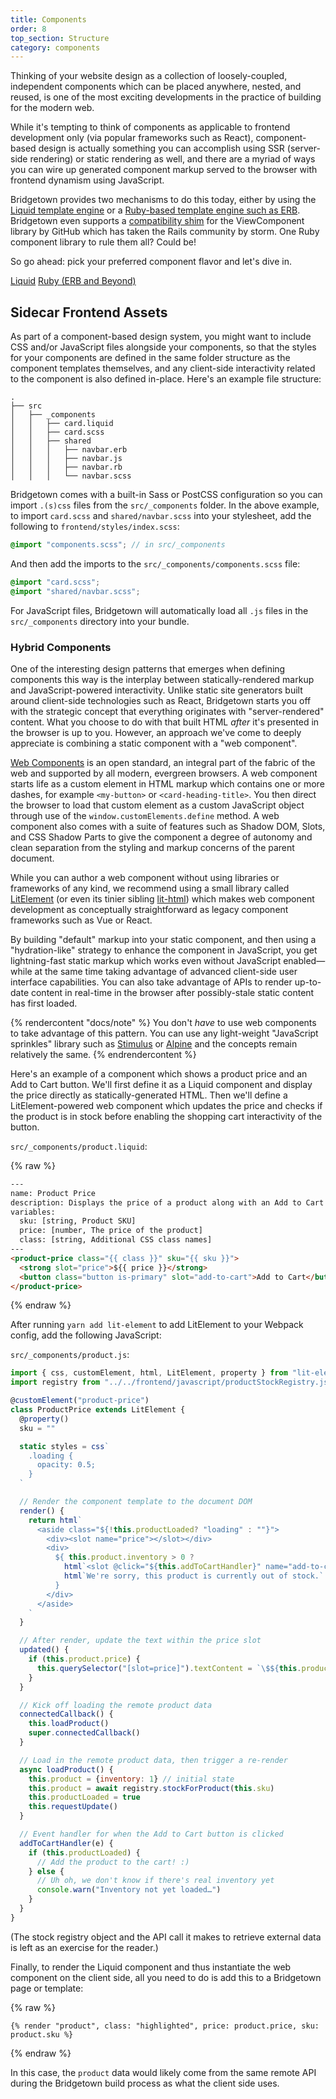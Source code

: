 ```yaml
---
title: Components
order: 8
top_section: Structure
category: components
---
```


Thinking of your website design as a collection of loosely-coupled, independent components which can be placed anywhere, nested, and reused, is one of the most exciting developments in the practice of building for the modern web.

While it's tempting to think of components as applicable to frontend development only (via popular frameworks such as React), component-based design is actually something you can accomplish using SSR (server-side rendering) or static rendering as well, and there are a myriad of ways you can wire up generated component markup served to the browser with frontend dynamism using JavaScript.

Bridgetown provides two mechanisms to do this today, either by using the [Liquid template engine](/docs/liquid) or a [Ruby-based template engine such as ERB](/docs/erb-and-beyond). Bridgetown even supports a [compatibility shim](https://github.com/bridgetownrb/bridgetown-view-component) for the ViewComponent library by GitHub which has taken the Rails community by storm. One Ruby component library to rule them all? Could be!

So go ahead: pick your preferred component flavor and let's dive in.

<button-group class="buttons" style="justify-content: center">
  <a href="/docs/components/liquid" class=" button is-warning is-outlined">Liquid</a>
  <a href="/docs/components/ruby" class="button is-warning is-outlined">Ruby (ERB and Beyond)</a>
</button-group>

## Sidecar Frontend Assets

As part of a component-based design system, you might want to include CSS and/or JavaScript files alongside your components, so that the styles for your components are defined in the same folder structure as the component templates themselves, and any client-side interactivity related to the component is also defined in-place. Here's an example file structure:

```shell
.
├── src
│   ├── _components
│   │   ├── card.liquid
│   │   ├── card.scss
│   │   ├── shared
│   │   │   ├── navbar.erb
│   │   │   ├── navbar.js
│   │   │   ├── navbar.rb
│   │   │   └── navbar.scss
```

Bridgetown comes with a built-in Sass or PostCSS configuration so you can import `.(s)css` files from the `src/_components` folder. In the above example, to import `card.scss` and `shared/navbar.scss` into your stylesheet, add the following to `frontend/styles/index.scss`:

```scss
@import "components.scss"; // in src/_components
```

And then add the imports to the `src/_components/components.scss` file:

```scss
@import "card.scss";
@import "shared/navbar.scss";
```

For JavaScript files, Bridgetown will automatically load all `.js` files in the `src/_components` directory into your bundle.

### Hybrid Components

One of the interesting design patterns that emerges when defining components this way is the interplay between statically-rendered markup and JavaScript-powered interactivity. Unlike static site generators built around client-side technologies such as React, Bridgetown starts you off with the strategic concept that everything originates with "server-rendered" content. What you choose to do with that built HTML _after_ it's presented in the browser is up to you. However, an approach we've come to deeply appreciate is combining a static component with a "web component".

[Web Components](https://developer.mozilla.org/en-US/docs/Web/Web_components) is an open standard, an integral part of the fabric of the web and supported by all modern, evergreen browsers. A web component starts life as a custom element in HTML markup which contains one or more dashes, for example `<my-button>` or `<card-heading-title>`. You then direct the browser to load that custom element as a custom JavaScript object through use of the `window.customElements.define` method. A web component also comes with a suite of features such as Shadow DOM, Slots, and CSS Shadow Parts to give the component a degree of autonomy and clean separation from the styling and markup concerns of the parent document.

While you can author a web component without using libraries or frameworks of any kind, we recommend using a small library called [LitElement](https://lit-element.polymer-project.org) (or even its tinier sibling [lit-html](https://lit-html.polymer-project.org)) which makes web component development as conceptually straightforward as legacy component frameworks such as Vue or React.

By building "default" markup into your static component, and then using a "hydration-like" strategy to enhance the component in JavaScript, you get lightning-fast static markup which works even without JavaScript enabled—while at the same time taking advantage of advanced client-side user interface capabilities. You can also take advantage of APIs to render up-to-date content in real-time in the browser after possibly-stale static content has first loaded.

{% rendercontent "docs/note" %}
You don't _have_ to use web components to take advantage of this pattern. You can use any light-weight "JavaScript sprinkles" library such as [Stimulus](https://stimulusjs.org) or [Alpine](https://github.com/alpinejs/alpine/) and the concepts remain relatively the same.
{% endrendercontent %}

Here's an example of a component which shows a product price and an Add to Cart button. We'll first define it as a Liquid component and display the price directly as statically-generated HTML. Then we'll define a LitElement-powered web component which updates the price and checks if the product is in stock before enabling the shopping cart interactivity of the button.

`src/_components/product.liquid`:

{% raw %}
```html
---
name: Product Price
description: Displays the price of a product along with an Add to Cart button.
variables:
  sku: [string, Product SKU]
  price: [number, The price of the product]
  class: [string, Additional CSS class names]
---
<product-price class="{{ class }}" sku="{{ sku }}">
  <strong slot="price">${{ price }}</strong>
  <button class="button is-primary" slot="add-to-cart">Add to Cart</button>
</product-price>
```
{% endraw %}

After running `yarn add lit-element` to add LitElement to your Webpack config, add the following JavaScript:

`src/_components/product.js`:

```js
import { css, customElement, html, LitElement, property } from "lit-element"
import registry from "../../frontend/javascript/productStockRegistry.js"

@customElement("product-price")
class ProductPrice extends LitElement {
  @property()
  sku = ""

  static styles = css`
    .loading {
      opacity: 0.5;
    }
  `

  // Render the component template to the document DOM
  render() {
    return html`
      <aside class="${!this.productLoaded? "loading" : ""}">
        <div><slot name="price"></slot></div>
        <div>
          ${ this.product.inventory > 0 ?
            html`<slot @click="${this.addToCartHandler}" name="add-to-cart"></slot>` :
            html`We're sorry, this product is currently out of stock.`
          }
        </div>
      </aside>
    `
  }

  // After render, update the text within the price slot
  updated() {
    if (this.product.price) {
      this.querySelector("[slot=price]").textContent = `\$${this.product.price}`
    }
  }

  // Kick off loading the remote product data
  connectedCallback() {
    this.loadProduct()
    super.connectedCallback()
  }

  // Load in the remote product data, then trigger a re-render
  async loadProduct() {
    this.product = {inventory: 1} // initial state
    this.product = await registry.stockForProduct(this.sku)
    this.productLoaded = true
    this.requestUpdate()
  }

  // Event handler for when the Add to Cart button is clicked
  addToCartHandler(e) {
    if (this.productLoaded) {
      // Add the product to the cart! :)
    } else {
      // Uh oh, we don't know if there's real inventory yet
      console.warn("Inventory not yet loaded…")
    }
  }
}
```

(The stock registry object and the API call it makes to retrieve external data is left as an exercise for the reader.)

Finally, to render the Liquid component and thus instantiate the web component on the client side, all you need to do is add this to a Bridgetown page or template:

{% raw %}
```liquid
{% render "product", class: "highlighted", price: product.price, sku: product.sku %}
```
{% endraw %}

In this case, the `product` data would likely come from the same remote API during the Bridgetown build process as what the client side uses.
